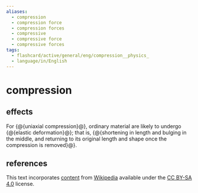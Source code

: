 ```yaml
---
aliases:
  - compression
  - compression force
  - compression forces
  - compressive
  - compressive force
  - compressive forces
tags:
  - flashcard/active/general/eng/compression__physics_
  - language/in/English
---
```


# compression

## effects

For {@{uniaxial compression}@}, ordinary material are likely to undergo {@{elastic deformation}@}; that is, {@{shortening in length and bulging in the middle, and returning to its original length and shape once the compression is removed}@}. <!--SR:!2027-02-15,719,330!2028-05-11,1130,350!2027-05-20,773,290-->

## references

This text incorporates [content](https://en.wikipedia.org/wiki/compression_(physics)) from [Wikipedia](Wikipedia.md) available under the [CC BY-SA 4.0](https://creativecommons.org/licenses/by-sa/4.0/) license.
